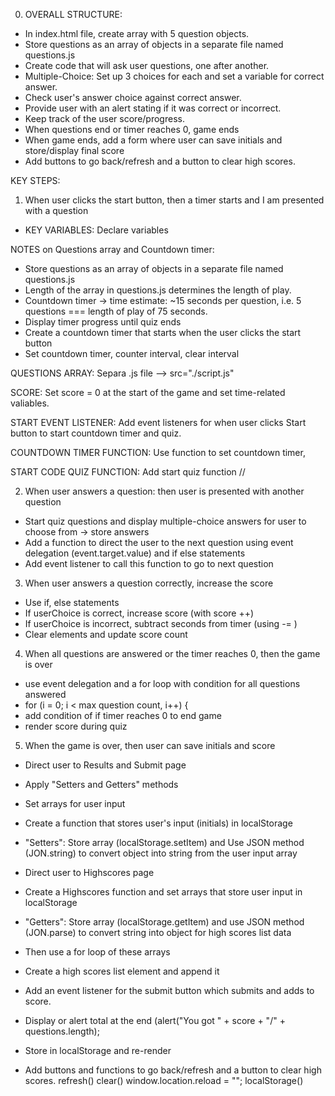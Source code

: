 0. OVERALL STRUCTURE: 
* In index.html file, create array with 5 question objects. 
* Store questions as an array of objects in a separate file named questions.js
* Create code that will ask user questions, one after another. 
* Multiple-Choice: Set up 3 choices for each and set a variable for correct answer.
* Check user's answer choice against correct answer.
* Provide user with an alert stating if it was correct or incorrect.
* Keep track of the user score/progress.
* When questions end or timer reaches 0, game ends
* When game ends, add a form where user can save initials and store/display final score
* Add buttons to go back/refresh and a button to clear high scores.

KEY STEPS:
1. When user clicks the start button, then a timer starts and I am presented with a question

* KEY VARIABLES: Declare variables 
       
NOTES on Questions array and Countdown timer:
* Store questions as an array of objects in a separate file named questions.js
* Length of the array in questions.js determines the length of play.
* Countdown timer -> time estimate: ~15 seconds per question, i.e. 5 questions === length of play of 75 seconds.
* Display timer progress until quiz ends
* Create a countdown timer that starts when the user clicks the start button 
* Set countdown timer, counter interval, clear interval

QUESTIONS ARRAY:
Separa .js file --> src="./script.js"

SCORE: Set score = 0 at the start of the game and set time-related valiables.

START EVENT LISTENER: Add event listeners for when user clicks Start button to start countdown timer and quiz. 

COUNTDOWN TIMER FUNCTION: Use function to set countdown timer, 
        
START CODE QUIZ FUNCTION: Add start quiz function //

2. When user answers a question: then user is presented with another question
* Start quiz questions and display multiple-choice answers for user to choose from -> store answers
* Add a function to direct the user to the next question using event delegation (event.target.value) and if else statements
* Add event listener to call this function to go to next question

3. When user answers a question correctly, increase the score
* Use if, else statements
* If userChoice is correct, increase score (with score ++) 
* If userChoice is incorrect, subtract seconds from timer (using -= )
* Clear elements and update score count

4. When all questions are answered or the timer reaches 0, then the game is over
* use event delegation and a for loop with condition for all questions answered
* for (i = 0; i < max question count, i++) { 
* add condition of if timer reaches 0 to end game
* render score during quiz         

5. When the game is over, then user can save initials and score
* Direct user to Results and Submit page
* Apply "Setters and Getters" methods
* Set arrays for user input
* Create a function that stores user's input (initials) in localStorage 
* "Setters": Store array (localStorage.setItem) and Use JSON method (JON.string) to convert object into string from the user input array
    
* Direct user to Highscores page
* Create a Highscores function and set arrays that store user input in localStorage
* "Getters": Store array (localStorage.getItem) and use JSON method (JON.parse) to convert string into object for high scores list data 
* Then use a for loop of these arrays
* Create a high scores list element and append it
* Add an event listener for the submit button which submits and adds to score.
* Display or alert total at the end (alert("You got " + score + "/" + questions.length);

* Store in localStorage and re-render
* Add buttons and functions to go back/refresh and a button to clear high scores.
refresh()
clear()
window.location.reload = "";
localStorage()
